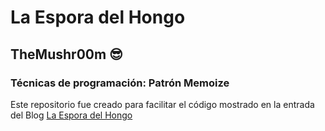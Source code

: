 # La Espora del Hongo

## TheMushr00m :sunglasses:

### Técnicas de programación: Patrón Memoize

Este repositorio fue creado para facilitar el código mostrado en la entrada del Blog [La Espora del Hongo]( http://laesporadelhongo.com/patron-memoize/ "TheMushr00m's blog")